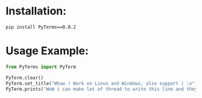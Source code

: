 # Installation:
```
pip install PyTerms==0.0.2
```

# Usage Example:
```py
from PyTerms import PyTerm

PyTerm.clear()
PyTerm.set_title("Whow ! Work on Linux and Windows, also support | :o")
PyTerm.prints("WoW i can make lot of thread to write this line and they never make shit on my terminal :o")
```
